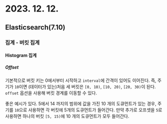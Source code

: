 # 2023. 12. 12.

## Elasticsearch(7.10)

### 집계 - 버킷 집계

#### Histogram 집계

##### Offset

기본적으로 버킷 키는 0에서부터 시작하고 `interval`에 간격이 있어도 이어진다. 즉, 주기가 `10`이면 (데이터가 있는)처음 세 버킷은 `[0, 10)`, `[10, 20)`, `[20, 30)`이 된다. `offset` 옵션을 사용해 버킷 경계를 이동할 수 있다.

좋은 예시가 있다. 5에서 14 까지의 범위에 값을 가진 10 개의 도큐먼트가 있는 경우, 주기를 `10`으로 사용하면 각 버킷에 5개의 도큐먼트가 들어간다. 만약 추가로 오프셋을 `5`로 사용하면 하나의 버킷 `[5, 15)`에 10 개의 도큐먼트가 모두 들어간다.